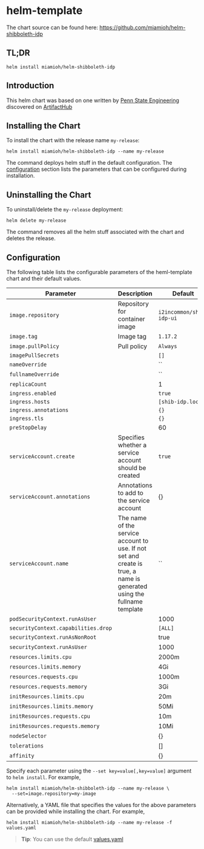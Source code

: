 # helm-template

The chart source can be found here: https://github.com/miamioh/helm-shibboleth-idp

## TL;DR

```console
helm install miamioh/helm-shibboleth-idp
```

## Introduction

This helm chart was based on one written by [Penn State Engineering](https://staging.artifacthub.io/packages/search?repo=psu-swe) discovered on [ArtifactHub](https://staging.artifacthub.io/packages/helm/psu-swe/shib-idp)

## Installing the Chart

To install the chart with the release name `my-release`:

```console
helm install miamioh/helm-shibboleth-idp --name my-release
```

The command deploys helm stuff in the default configuration. The [configuration](#configuration) section lists the parameters that can be configured during installation.

## Uninstalling the Chart

To uninstall/delete the `my-release` deployment:

```console
helm delete my-release
```

The command removes all the helm stuff associated with the chart and deletes the release.

## Configuration

The following table lists the configurable parameters of the heml-template chart and their default values.

| Parameter                           | Description                                                                                                            | Default                  |
| ----------------------------------- | ---------------------------------------------------------------------------------------------------------------------- | ------------------------ |
| `image.repository`                  | Repository for container image                                                                                         | `i2incommon/shib-idp-ui` |
| `image.tag`                         | Image tag                                                                                                              | `1.17.2`                 |
| `image.pullPolicy`                  | Pull policy                                                                                                            | `Always`                 |
| `imagePullSecrets`                  |                                                                                                                        | `[]`                     |
| `nameOverride`                      |                                                                                                                        | ``                       |
| `fullnameOverride`                  |                                                                                                                        | ``                       |
| `replicaCount`                      |                                                                                                                        | 1                        |
| `ingress.enabled`                   |                                                                                                                        | `true`                   |
| `ingress.hosts`                     |                                                                                                                        | `[shib-idp.local]`       |
| `ingress.annotations`               |                                                                                                                        | `{}`                     |
| `ingress.tls`                       |                                                                                                                        | `{}`                     |
| `preStopDelay`                      |                                                                                                                        | 60                       |
| `serviceAccount.create`             | Specifies whether a service account should be created                                                                  | `true`                   |
| `serviceAccount.annotations`        | Annotations to add to the service account                                                                              | {}                       |
| `serviceAccount.name`               | The name of the service account to use. If not set and create is true, a name is generated using the fullname template | ``                       |
| `podSecurityContext.runAsUser`      |                                                                                                                        | 1000                     |
| `securityContext.capabilities.drop` |                                                                                                                        | `[ALL]`                  |
| `securityContext.runAsNonRoot`      |                                                                                                                        | true                     |
| `securityContext.runAsUser`         |                                                                                                                        | 1000                     |
| `resources.limits.cpu`              |                                                                                                                        | 2000m                    |
| `resources.limits.memory`           |                                                                                                                        | 4Gi                      |
| `resources.requests.cpu`            |                                                                                                                        | 1000m                    |
| `resources.requests.memory`         |                                                                                                                        | 3Gi                      |
| `initResources.limits.cpu`          |                                                                                                                        | 20m                      |
| `initResources.limits.memory`       |                                                                                                                        | 50Mi                     |
| `initResources.requests.cpu`        |                                                                                                                        | 10m                      |
| `initResources.requests.memory`     |                                                                                                                        | 10Mi                     |
| `nodeSelector`                      |                                                                                                                        | {}                       |
| `tolerations`                       |                                                                                                                        | []                       |
| `affinity`                          |                                                                                                                        | {}                       |

<!--
# Shibboleth IdP configuration
conf:
  # configmaps to be mounted under conf/ as files
  configMaps: {}
  sealedSecrets: {}
    # attribute-resolver.xml: nameOfconfigMapOrsecret

  # contents to be mounted under conf/ as files
  values: {}
    # some-file.xml: |
    #   file contents
    #   on multiple lines

  # data-only container with conf/ files located under /conf
  image: {}
    # repository: "nexus.ci.psu.edu:5000/docker/shib-idp-conf"
    # tag: "1.0"
    # pullPolicy: Always

metadata:
  image: {}

properties:
  # configmaps and secrets whose keys will be appended to conf/idp.properties on startup
  # keys are converted if necessary:
  #  IDP_BAR -> idp.bar
  configMaps: {}
  sealedSecrets: {}

  # raw properties to be appended to conf/idp.properties
  values: {}

credentials:
  # configmaps and secrets whose keys will be mounted under credentials/ as files
  configMaps: {}
  sealedSecrets: {}
  values: {}
   -->

Specify each parameter using the `--set key=value[,key=value]` argument to `helm install`. For example,

```console
helm install miamioh/helm-shibboleth-idp --name my-release \
  --set=image.repository=my-image
```

Alternatively, a YAML file that specifies the values for the above parameters can be provided while installing the chart. For example,

```console
helm install miamioh/helm-shibboleth-idp --name my-release -f values.yaml
```

> **Tip**: You can use the default [values.yaml](values.yaml)
